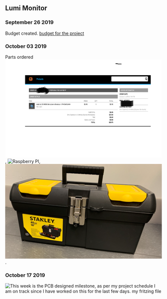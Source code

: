 Lumi Monitor
------------

### September 26 2019
Budget created.
[budget for the project](https://github.com/Abdirashid-Yusuf/Lumi-monitor/blob/master/Documentation/Abdirashid's%20Budget.pdf)
### October 03 2019
Parts ordered
![proof of sensor order](https://github.com/Abdirashid-Yusuf/Lumi-monitor/blob/master/Images/proofPic.png), 
![Raspberry PI](https://github.com/Abdirashid-Yusuf/Lumi-monitor/blob/master/Images/RaspberPI.HEIC),
![Parts kit](https://github.com/Abdirashid-Yusuf/Lumi-monitor/blob/master/Images/Parts%20kit.png).
### October 17 2019
![This week is the PCB designed milestone, as per my project schedule I am on track since I have worked on this for the last few days. my fritzing file](https://learn.adafruit.com/adafruit-i2s-mems-microphone-breakout/raspberry-pi-wiring-and-test)
